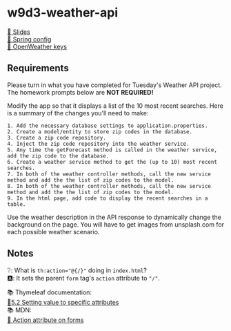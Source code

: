 # w9d3-weather-api

[🔗 Slides](https://techtalentsouth.slides.com/ttscurriculum/open-weather-api-java?token=wsT0wXR_)  
[🔗 Spring config](https://start.spring.io/#!type=maven-project&language=java&platformVersion=2.5.5&packaging=jar&jvmVersion=11&groupId=com.tts&artifactId=w9d3-weather-app&name=w9d3-weather-app&description=Weather%20app%20built%20on%20Open%20Weather%20Map%20API&packageName=com.tts.w9d3-weather-app&dependencies=devtools,h2,data-jpa,lombok,thymeleaf,web)  
[🔗 OpenWeather keys](https://home.openweathermap.org/api_keys)

## Requirements

Please turn in what you have completed for Tuesday's Weather API project. The homework prompts below are **NOT REQUIRED!**

Modify the app so that it displays a list of the 10 most recent searches. Here is a summary of the changes you'll need to make:

    1. Add the necessary database settings to application.properties.
    2. Create a model/entity to store zip codes in the database.
    3. Create a zip code repository.
    4. Inject the zip code repository into the weather service.
    5. Any time the getForecast method is called in the weather service, add the zip code to the database.
    6. Create a weather service method to get the (up to 10) most recent searches.
    7. In both of the weather controller methods, call the new service method and add the the list of zip codes to the model.
    8. In both of the weather controller methods, call the new service method and add the the list of zip codes to the model.
    9. In the html page, add code to display the recent searches in a table.

Use the weather description in the API response to dynamically change the background on the page. You will have to get images from unsplash.com for each possible weather scenario.

## Notes

❔: What is `th:action="@{/}"` doing in `index.html`?  
🅰: It sets the parent `form` tag's `action` attribute to `"/"`.

📚 Thymeleaf documentation:  
[🔗5.2 Setting value to specific attributes](https://www.thymeleaf.org/doc/tutorials/3.0/usingthymeleaf.html#setting-value-to-specific-attributes)  
📚 MDN:  
[🔗 Action attribute on forms](https://developer.mozilla.org/en-US/docs/Web/HTML/Element/form)
